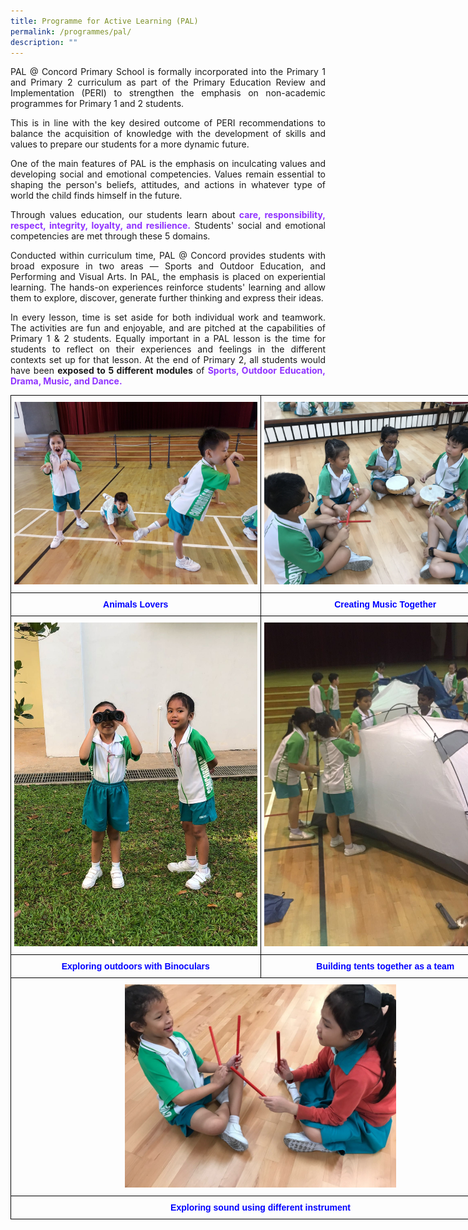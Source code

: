 ```yaml
---
title: Programme for Active Learning (PAL)
permalink: /programmes/pal/
description: ""
---
```

<p style="text-align:justify">PAL @ Concord Primary School is formally incorporated into the Primary 1 and Primary 2 curriculum as part of the Primary Education Review and Implementation (PERI) to strengthen the emphasis on non-academic programmes for Primary 1 and 2 students. 

<p style="text-align:justify">This is in line with the key desired outcome of PERI recommendations to balance the acquisition of knowledge with the development of skills and values to prepare our students for a more dynamic future.

<p style="text-align:justify">One of the main features of PAL is the emphasis on inculcating values and developing social and emotional competencies. Values remain essential to shaping the person's beliefs, attitudes, and actions in whatever type of world the child finds himself in the future. 

<p style="text-align:justify">Through values education, our students learn about<b style="color:#9033FF"> care, responsibility, respect, integrity, loyalty, and resilience.</b> Students' social and emotional competencies are met through these 5 domains.

<p style="text-align:justify">Conducted within curriculum time, PAL @ Concord provides students with broad exposure in two areas — Sports and Outdoor Education, and Performing and Visual Arts. In PAL, the emphasis is placed on experiential learning. The hands-on experiences reinforce students' learning and allow them to explore, discover, generate further thinking and express their ideas. 

<p style="text-align:justify">In every lesson, time is set aside for both individual work and teamwork. The activities are fun and enjoyable, and are pitched at the capabilities of Primary 1 & 2 students. Equally important in a PAL lesson is the time for students to reflect on their experiences and feelings in the different contexts set up for that lesson. At the end of Primary 2, all students would have been <b>exposed to 5 different modules</b> of <b style="color:#9033FF">Sports, Outdoor Education, Drama, Music, and Dance.</b>

<style type="text/css">
.tg  {border-collapse:collapse;border-spacing:0;margin:0px auto;}
.tg td{border-color:black;border-style:solid;border-width:1px;font-family:Arial, sans-serif;font-size:14px;
  overflow:hidden;padding:10px 5px;word-break:normal;}
.tg th{border-color:black;border-style:solid;border-width:1px;font-family:Arial, sans-serif;font-size:14px;
  font-weight:normal;overflow:hidden;padding:10px 5px;word-break:normal;}
.tg .tg-baqh{text-align:center;vertical-align:top}
.tg .tg-0lax{text-align:center;vertical-align:top}
</style>

<table class="tg" style="undefined;table-layout: fixed; width: 800px">

<colgroup>
<col style="width: 400px">
<col style="width: 400px">
</colgroup>

<tbody>
<tr>
<td class="tg-0lax">
<img src="/images/pal1.jpeg">
</td>
<td class="tg-0lax">
<img src="/images/pal2.jpeg"></td>
</tr>
<tr style="color:#0000FF; font-weight:bold; text-align:center">
<td>Animals Lovers</td>
<td>Creating Music Together</td>
</tr>
<tr>
<td class="tg-0lax">
<img src="/images/pal3.jpeg"></td>
<td class="tg-0lax">
<img src="/images/pal4.jpeg"></td>
</tr>
<tr style="color:#0000FF; font-weight:bold; text-align:center">
<td>Exploring outdoors with Binoculars</td>
<td>Building tents together as a team</td>
</tr>
<tr>
<td class="tg-0lax" colspan="2">
<img src="/images/pal5.jpeg" style="width:55%">
</td>
</tr>
<tr style="color:#0000FF; font-weight:bold; text-align:center">
<td colspan="7">Exploring sound using different instrument</td>
</tr>
</tbody>
</table>